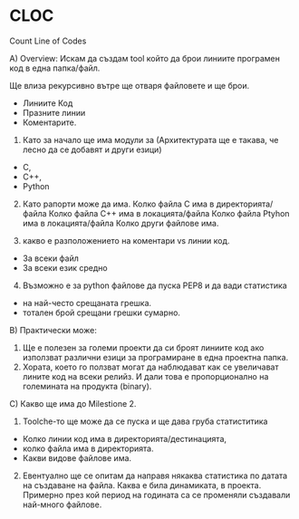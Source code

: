 CLOC
====

Count Line of Codes


A) Overview: Искам да създам tool който да брои линиите програмен код в една папка/файл.

Ще влиза рeкурсивно вътре ще отваря файловете и ще брои.
- Линиите Код
- Празните линии
- Коментарите.

1) Като за начало ще има модули за  (Архитектурата ще е такава, че лесно да се добавят и други езици)
- C, 
- C++,
- Python

2) Като рапорти може да има.
Колко файла C има в директорията/файла
Колко файла C++ има в локацията/файла
Колко файла Ptyhon има в локацията/файла
Колко други файлове има.

3) какво е разположението на коментари vs линии код. 
 - За всеки файл
 - За всеки език средно
  
4) Възможно е за python файлове да пуска PEP8 и да вади статистика 
  - на най-често срещаната грешка.
  - тотален брой срещани грешки сумарно.

B) Практически може:
1) Ще е полезен за големи проекти да си броят линиите код ако използват различни езици за програмиране в една проектна папка. 
2) Хората, което го ползват могат да наблюдават как се увеличават лините код на всеки релийз. И дали това е пропорционално на големината на продукта (binary).


C) Какво ще има до Milestione 2.

1. Toolche-то ще може да се пуска и ще дава груба статиститика 
  - Колко линии код има в директорията/дестинацията, 
  - колко файла има в директорията. 
  - Какви видове файлове има.

2. Евентуално ще се опитам да направя някаква статистика по датата на създаване на файла. Каква е била динамиката, в проекта. Примерно през кой период на годината са се променяли създавали най-много файлове. 

